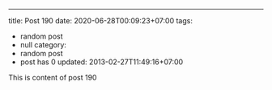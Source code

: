 ---
title: Post 190
date: 2020-06-28T00:09:23+07:00
tags:
  - random post
  - null
category:
  - random post
  - post has 0
updated: 2013-02-27T11:49:16+07:00

This is content of post 190